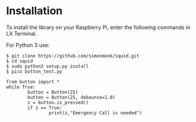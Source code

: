 # Installation  
To install the library on your Raspberry Pi, enter the following commands in LX Terminal.

For Python 3 use:
```
$ git clone https://github.com/simonmonk/squid.git
$ cd squid
$ sudo python3 setup.py install
$ pico button_test.py

```


```
from button import *
while True: 
        button = Button(25)
        button = Button(25, debounce=1.0)
        z = button.is_pressed()
        if z == True:
                print(z,"Emergency Call is needed")
```
